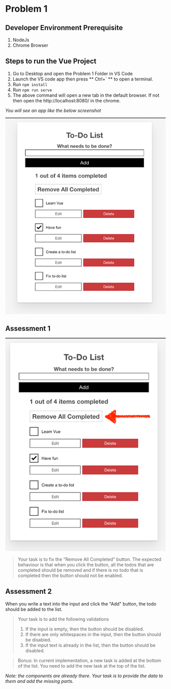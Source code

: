 # Problem 1

## Developer Environment Prerequisite

1. NodeJs
2. Chrome Browser

## Steps to run the Vue Project

1. Go to Desktop and open the Problem 1 Folder in VS Code
2. Launch the VS code app then press ** Ctrl+\` ** to open a terminal.
3. Run `npm install`
4. Run `npm run serve`
5. The above command will open a new tab in the default browser. If not then open the http://localhost:8080/ in the chrome.

_You will see an app like the below screenshot_

![App Screenshot](doc-assets/app-screenshot.png)

## Assessment 1

![task1.png](doc-assets/task1.png)

> Your task is to fix the "Remove All Completed" button. The expected behaviour is that when you click the button, all the todos that are completed should be removed and if there is no todo that is completed then the button should not be enabled.

## Assessment 2

When you write a text into the input and click the "Add" button, the todo should be added to the list.

> Your task is to add the following validations
>
> 1. If the input is empty, then the button should be disabled.
> 2. If there are only whitespaces in the input, then the button should be disabled.
> 3. If the input text is already in the list, then the button should be disabled.

> Bonus: In current implementation, a new task is added at the bottom of the list. You need to add the new task at the top of the list.

_Note: the components are already there. Your task is to provide the data to them and add the missing parts._
